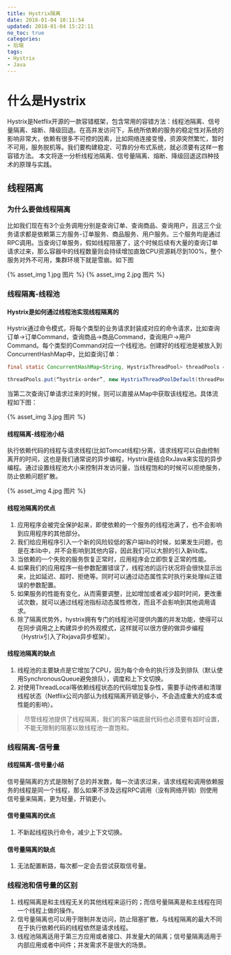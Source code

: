 ```yaml
---
title: Hystrix隔离
date: 2018-01-04 10:11:54
updated: 2018-01-04 15:22:11
no_toc: true
categories: 
- 后端
tags:
- Hystrix
- Java
---
```

# 什么是Hystrix

Hystrix是Netflix开源的一款容错框架，包含常用的容错方法：线程池隔离、信号量隔离、熔断、降级回退。在高并发访问下，系统所依赖的服务的稳定性对系统的影响非常大，依赖有很多不可控的因素，比如网络连接变慢，资源突然繁忙，暂时不可用，服务脱机等。我们要构建稳定、可靠的分布式系统，就必须要有这样一套容错方法。
本文将逐一分析线程池隔离、信号量隔离、熔断、降级回退这四种技术的原理与实践。

## 线程隔离

### 为什么要做线程隔离

比如我们现在有3个业务调用分别是查询订单、查询商品、查询用户，且这三个业务请求都是依赖第三方服务-订单服务、商品服务、用户服务。三个服务均是通过RPC调用。当查询订单服务，假如线程阻塞了，这个时候后续有大量的查询订单请求过来，那么容器中的线程数量则会持续增加直致CPU资源耗尽到100%，整个服务对外不可用，集群环境下就是雪崩。如下图

 {% asset_img 1.jpg 图片 %}
 {% asset_img 2.jpg 图片 %}

### 线程隔离-线程池

#### Hystrix是如何通过线程池实现线程隔离的

Hystrix通过命令模式，将每个类型的业务请求封装成对应的命令请求，比如查询订单->订单Command，查询商品->商品Command，查询用户->用户Command。每个类型的Command对应一个线程池。创建好的线程池是被放入到ConcurrentHashMap中，比如查询订单：

```java
final static ConcurrentHashMap<String, HystrixThreadPool> threadPools = new ConcurrentHashMap<String, HystrixThreadPool>();

threadPools.put(“hystrix-order”, new HystrixThreadPoolDefault(threadPoolKey, propertiesBuilder));
```

当第二次查询订单请求过来的时候，则可以直接从Map中获取该线程池。具体流程如下图：

 {% asset_img 3.jpg 图片 %}

#### 线程隔离-线程池小结

执行依赖代码的线程与请求线程(比如Tomcat线程)分离，请求线程可以自由控制离开的时间，这也是我们通常说的异步编程，Hystrix是结合RxJava来实现的异步编程。通过设置线程池大小来控制并发访问量，当线程饱和的时候可以拒绝服务，防止依赖问题扩散。

 {% asset_img 4.jpg 图片 %}

#### 线程池隔离的优点

1. 应用程序会被完全保护起来，即使依赖的一个服务的线程池满了，也不会影响到应用程序的其他部分。
2. 我们给应用程序引入一个新的风险较低的客户端lib的时候，如果发生问题，也是在本lib中，并不会影响到其他内容，因此我们可以大胆的引入新lib库。
3. 当依赖的一个失败的服务恢复正常时，应用程序会立即恢复正常的性能。
4. 如果我们的应用程序一些参数配置错误了，线程池的运行状况将会很快显示出来，比如延迟、超时、拒绝等。同时可以通过动态属性实时执行来处理纠正错误的参数配置。
5. 如果服务的性能有变化，从而需要调整，比如增加或者减少超时时间，更改重试次数，就可以通过线程池指标动态属性修改，而且不会影响到其他调用请求。
6. 除了隔离优势外，hystrix拥有专门的线程池可提供内置的并发功能，使得可以在同步调用之上构建异步的外观模式，这样就可以很方便的做异步编程（Hystrix引入了Rxjava异步框架）。

#### 线程池隔离的缺点

1. 线程池的主要缺点是它增加了CPU，因为每个命令的执行涉及到排队（默认使用SynchronousQueue避免排队），调度和上下文切换。
2. 对使用ThreadLocal等依赖线程状态的代码增加复杂性，需要手动传递和清理线程状态（Netflix公司内部认为线程隔离开销足够小，不会造成重大的成本或性能的影响）。

>尽管线程池提供了线程隔离，我们的客户端底层代码也必须要有超时设置，不能无限制的阻塞以致线程池一直饱和。

### 线程隔离-信号量

#### 线程隔离-信号量小结

信号量隔离的方式是限制了总的并发数，每一次请求过来，请求线程和调用依赖服务的线程是同一个线程，那么如果不涉及远程RPC调用（没有网络开销）则使用信号量来隔离，更为轻量，开销更小。

#### 信号量隔离的优点

1. 不新起线程执行命令，减少上下文切换。

#### 信号量隔离的缺点

1. 无法配置断路，每次都一定会去尝试获取信号量。

### 线程池和信号量的区别

1. 线程隔离是和主线程无关的其他线程来运行的；而信号量隔离是和主线程在同一个线程上做的操作。
2. 信号量隔离也可以用于限制并发访问，防止阻塞扩散，与线程隔离的最大不同在于执行依赖代码的线程依然是请求线程。
3. 线程池隔离适用于第三方应用或者接口、并发量大的隔离；信号量隔离适用于内部应用或者中间件；并发需求不是很大的场景。
